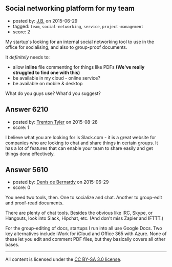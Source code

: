 ## Social networking platform for my team

- posted by: [J.B.](https://stackexchange.com/users/1049714/j-b) on 2015-06-29
- tagged: `team`, `social-networking`, `service`, `project-management`
- score: 2

My startup's looking for an internal social networking tool to use in the office for socialising, and also to group-proof documents.

It *definitely* needs to:

* allow **inline** file commenting for things like PDFs **(We've really struggled to find one with this)**
* be available in my cloud - online service?
* be available on mobile & desktop

What do you guys use? What'd you suggest?


## Answer 6210

- posted by: [Trenton Tyler](https://stackexchange.com/users/6828026/trenton-tyler) on 2015-08-28
- score: 1

I believe what you are looking for is Slack.com - it is a great website for companies who are looking to chat and share things in certain groups. It has a lot of features that can enable your team to share easily and get things done effectively.


## Answer 5610

- posted by: [Denis de Bernardy](https://stackexchange.com/users/182468/denis-de-bernardy) on 2015-06-29
- score: 0

You need two tools, then. One to socialize and chat. Another to group-edit and proof-read documents.

There are plenty of chat tools. Besides the obvious like IRC, Skype, or Hangouts, look into Slack, Hipchat, etc. (And don't miss Zapier and IFTTT.)

For the group-editing of docs, startups I run into all use Google Docs. Two key alternatives include iWork for iCloud and Office 365 with Azure. None of these let you edit and comment PDF files, but they basically covers all other bases.



---

All content is licensed under the [CC BY-SA 3.0 license](https://creativecommons.org/licenses/by-sa/3.0/).
